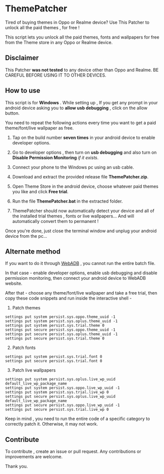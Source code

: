 # ThemePatcher
Tired of buying themes in Oppo or Realme device? Use This Patcher to unlock all the paid themes , for free !

This script lets you unlock all the paid themes, fonts and wallpapers for free from the Theme store in any Oppo or Realme device.
## Disclaimer
This Patcher **was not tested** to any device other than Oppo and Realme. BE CAREFUL BEFORE USING IT TO OTHER DEVICES.

## How to use
This script is for **Windows** . While setting up , If you get any prompt in your android device asking you to **allow usb debugging** , click on the allow button.

You need to repeat the following actions every time you want to get a paid theme/font/live wallpaper as free.

1. Tap on the build number **seven times** in your android device to enable developer options.

2. Go to developer options , then turn on **usb debugging** and also turn on **Disable Permission Monitoring** *if it exists*.

3. Connect your phone to the Windows pc using an usb cable.

4. Download and extract the provided release file **ThemePatcher.zip**.

5. Open Theme Store in the android device, choose whatever paid themes you like and click **Free trial**.

7. Run the file **ThemePatcher.bat** in the extracted folder.
 
8. ThemePatcher should now automatically detect your device and all of the installed trial themes , fonts or live wallpapers... And will automatically convert them to permanent !

Once you're done, just close the terminal window and unplug your android device from the pc...

## Alternate method
If you want to do it through [WebADB](https://app.webadb.com) , you cannot run the entire batch file.

In that case - enable developer options, enable usb debugging and disable permission monitoring, then connect your android device to WebADB website.

After that - choose any theme/font/live wallpaper and take a free trial, then copy these code snippets and run inside the interactive shell -

1. Patch themes
```
settings put system persist.sys.oppo.theme_uuid -1
settings put system persist.sys.oplus.theme_uuid -1
settings put system persist.sys.trial.theme 0
settings put secure persist.sys.oppo.theme_uuid -1
settings put secure persist.sys.oplus.theme_uuid -1
settings put secure persist.sys.trial.theme 0
```

2. Patch fonts
```
settings put system persist.sys.trial.font 0
settings put secure persist.sys.trial.font 0
```

3. Patch live wallpapers
```
settings put system persist.sys.oplus.live_wp_uuid default_live_wp_package_name
settings put system persist.sys.oppo.live_wp_uuid -1
settings put system persist.sys.trial.live_wp 0
settings put secure persist.sys.oplus.live_wp_uuid default_live_wp_package_name
settings put secure persist.sys.oppo.live_wp_uuid -1
settings put secure persist.sys.trial.live_wp 0
```
Keep in mind , you need to run the entire code of a specific category to correctly patch it. Otherwise, it may not work.

## Contribute
To contribute , create an issue or pull request. Any contributions or improvements are welcome.

Thank you.
